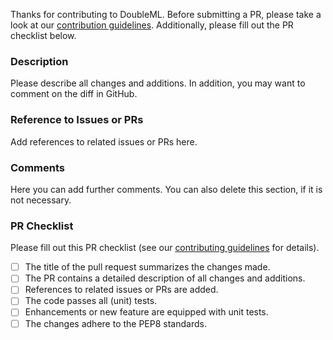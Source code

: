Thanks for contributing to DoubleML.
Before submitting a PR, please take a look at our [contribution guidelines](https://github.com/DoubleML/doubleml-for-py/blob/main/CONTRIBUTING.md).
Additionally, please fill out the PR checklist below.

### Description
Please describe all changes and additions.
In addition, you may want to comment on the diff in GitHub.

### Reference to Issues or PRs
Add references to related issues or PRs here.

### Comments
Here you can add further comments.
You can also delete this section, if it is not necessary.

### PR Checklist
Please fill out this PR checklist (see our [contributing guidelines](https://github.com/DoubleML/doubleml-for-py/blob/main/CONTRIBUTING.md#checklist-for-pull-requests-pr) for details).

- [ ] The title of the pull request summarizes the changes made.
- [ ] The PR contains a detailed description of all changes and additions.
- [ ] References to related issues or PRs are added.
- [ ] The code passes all (unit) tests.
- [ ] Enhancements or new feature are equipped with unit tests.
- [ ] The changes adhere to the PEP8 standards.
